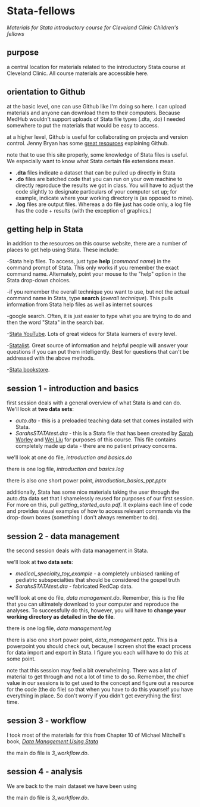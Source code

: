 # Stata-fellows

*Materials for Stata introductory course for Cleveland Clinic Children's fellows*

## purpose

a central location for materials related to the introductory Stata course at Cleveland Clinic. All course materials are accessible here. 

## orientation to Github

at the basic level, one can use Github like I'm doing so here. I can upload materials and anyone can download them to their computers. Because MedHub wouldn't support uploads of Stata file types (.dta, .do) I needed somewhere to put the materials that would be easy to access. 

at a higher level, Github is useful for collaborating on projects and version control. Jenny Bryan has some [great resources](https://pages.github.com/) explaining Github. 

note that to use this site properly, some knowledge of Stata files is useful. We especially want to know what Stata certain file extensions mean. 

- **.dta** files indicate a dataset that can be pulled up directly in Stata
- **.do** files are batched code that you can run on your own machine to directly reproduce the results we got in class. You will have to adjust the code slightly to designate particulars of your computer set up; for example, indicate where your working directory is (as opposed to mine).
- **.log** files are output files. Whereas a do file just has code only, a log file has the code + results (with the exception of graphics.)

## getting help in Stata

in addition to the resources on this course website, there are a number of places to get help using Stata. These include:

-Stata help files. To access, just type **help** (*command name*) in the command prompt of Stata. This only works if you remember the exact command name. Alternately, point your mouse to the "help" option in the Stata drop-down choices.

-if you remember the overall technique you want to use, but not the actual command name in Stata, type **search** (*overall technique*). This pulls information from Stata help files as well as internet sources

-google search. Often, it is just easier to type what you are trying to do and then the word "Stata" in the search bar. 

-[Stata YouTube](https://www.youtube.com/@statacorp). Lots of great videos for Stata learners of every level. 

-[Statalist](https://www.statalist.org/). Great source of information and helpful people will answer your questions if you can put them intelligently. Best for questions that can't be addressed with the above methods. 

-[Stata bookstore](https://www.stata.com/bookstore/).

 
## session 1 - introduction and basics

first session deals with a general overview of what Stata is and can do. We'll look at **two data sets**:

- *auto.dta* - this is a preloaded teaching data set that comes installed with Stata.
- *SarahsSTATAtest.dta* - this is a Stata file that has been created by [Sarah Worley](https://www.linkedin.com/in/sarah-worley-bba82816/) and [Wei Liu](https://www.linkedin.com/in/wei-liu-2ab97b156/) for purposes of this course. This file contains completely made up data - there are no patient privacy concerns. 

we'll look at one do file, *introduction and basics.do*

there is one log file, *introduction and basics.log*

there is also one short power point, *introduction_basics_ppt.pptx*

additionally, Stata has some nice materials taking the user through the auto.dta data set that I shamelessly reused for purposes of our first session. For more on this, pull *getting_started_auto.pdf*. It explains each line of code and provides visual examples of how to access relevant commands via the drop-down boxes (something I don't always remember to do). 

## session 2 - data management

the second session deals with data management in Stata. 

we'll look at **two data sets**:

- *medical_specialty_toy_example* - a completely unbiased ranking of pediatric subspecialties that should be considered the gospel truth 
- *SarahsSTATAtest.dta* - fabricated RedCap data. 

we'll look at one do file, *data management.do*. Remember, this is the file that you can ultimately download to your computer and reproduce the analyses. To successfully do this, however, you will have to **change your working directory as detailed in the do file**. 

there is one log file, *data management.log*

there is also one short power point, *data_management.pptx*. This is a powerpoint you should check out, because I screen shot the exact process for data import and export in Stata. I figure you each will have to do this at some point. 

note that this session may feel a bit overwhelming. There was a lot of material to get through and not a lot of time to do so. Remember, the chief value in our sessions is to get used to the concept and figure out a resource for the code (the do file) so that when you have to do this yourself you have everything in place. So don't worry if you didn't get everything the first time. 

## session 3 - workflow

I took most of the materials for this from Chapter 10 of Michael Mitchell's book, *[Data Management Using Stata](https://www.stata.com/bookstore/data-management-using-stata/)*

the main do file is *3_workflow.do*. 

## session 4 - analysis

We are back to the main dataset we have been using

the main do file is *3_workflow.do*. 
